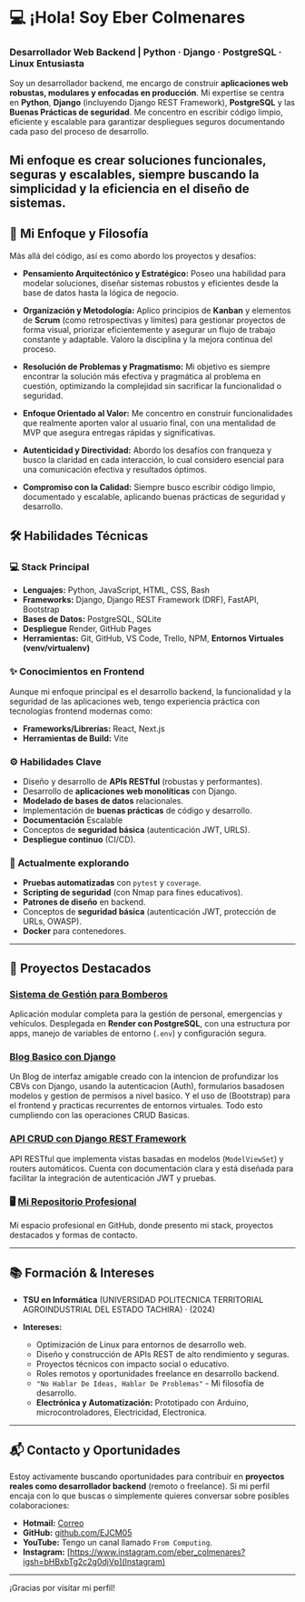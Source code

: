 # 💻 ¡Hola! Soy Eber Colmenares
### Desarrollador Web Backend | Python · Django · PostgreSQL · Linux Entusiasta

Soy un desarrollador backend, me encargo de construir **aplicaciones web robustas, modulares y enfocadas en producción**. Mi expertise se centra en **Python**, **Django** (incluyendo Django REST Framework), **PostgreSQL** y las **Buenas Prácticas de seguridad**. Me concentro en escribir código limpio, eficiente y escalable para garantizar despliegues seguros documentando cada paso del proceso de desarrollo.

Mi enfoque es crear **soluciones funcionales, seguras y escalables**, siempre buscando la simplicidad y la eficiencia en el diseño de sistemas.
---
## 🚀 Mi Enfoque y Filosofía

Más allá del código, así es como abordo los proyectos y desafíos:

* **Pensamiento Arquitectónico y Estratégico:** Poseo una habilidad para modelar soluciones, diseñar sistemas robustos y eficientes desde la base de datos hasta la lógica de negocio.
  
* **Organización y Metodología:** Aplico principios de **Kanban** y elementos de **Scrum** (como retrospectivas y límites) para gestionar proyectos de forma visual, priorizar eficientemente y asegurar un flujo de trabajo constante y adaptable. Valoro la disciplina y la mejora continua del proceso.

* **Resolución de Problemas y Pragmatismo:** Mi objetivo es siempre encontrar la solución más efectiva y pragmática al problema en cuestión, optimizando la complejidad sin sacrificar la funcionalidad o seguridad.

* **Enfoque Orientado al Valor:** Me concentro en construir funcionalidades que realmente aporten valor al usuario final, con una mentalidad de MVP que asegura entregas rápidas y significativas.

* **Autenticidad y Directividad:** Abordo los desafíos con franqueza y busco la claridad en cada interacción, lo cual considero esencial para una comunicación efectiva y resultados óptimos.

* **Compromiso con la Calidad:** Siempre busco escribir código limpio, documentado y escalable, aplicando buenas prácticas de seguridad y desarrollo.

## 🛠️ Habilidades Técnicas

### 💻 Stack Principal

* **Lenguajes:** Python, JavaScript, HTML, CSS, Bash
* **Frameworks:** Django, Django REST Framework (DRF), FastAPI, Bootstrap
* **Bases de Datos:** PostgreSQL, SQLite
* **Despliegue** Render, GitHub Pages
* **Herramientas:** Git, GitHub, VS Code, Trello, NPM, **Entornos Virtuales (venv/virtualenv)**

### ✨ Conocimientos en Frontend
Aunque mi enfoque principal es el desarrollo backend, la funcionalidad y la seguridad de las aplicaciones web, tengo experiencia práctica con tecnologías frontend modernas como:

* **Frameworks/Librerías:** React, Next.js
* **Herramientas de Build:** Vite
   
### ⚙️ Habilidades Clave
* Diseño y desarrollo de **APIs RESTful** (robustas y performantes).
* Desarrollo de **aplicaciones web monolíticas** con Django.
* **Modelado de bases de datos** relacionales.
* Implementación de **buenas prácticas** de código y desarrollo.
* **Documentación** Escalable
* Conceptos de **seguridad básica** (autenticación JWT, URLS).
* **Despliegue continuo** (CI/CD).

### 🌱 Actualmente explorando
* **Pruebas automatizadas** con `pytest` y `coverage`.
* **Scripting de seguridad** (con Nmap para fines educativos).
* **Patrones de diseño** en backend.
* Conceptos de **seguridad básica** (autenticación JWT, protección de URLs, OWASP).
* **Docker** para contenedores.
---

## 🚀 Proyectos Destacados

### [Sistema de Gestión para Bomberos](https://cuerpobomberossc.com)
Aplicación modular completa para la gestión de personal, emergencias y vehículos. Desplegada en **Render con PostgreSQL**, con una estructura por apps, manejo de variables de entorno (`.env`) y configuración segura.

### [Blog Basico con Django](https://github.com/EJCM05/Blog-Spot)
Un Blog de interfaz amigable creado con la intencion de profundizar los CBVs con Django, usando la autenticacion (Auth), formularios basadosen modelos y gestion de permisos a nivel basico. Y el uso de (Bootstrap) para el frontend y practicas recurrentes de entornos virtuales. Todo esto cumpliendo con las operaciones CRUD Basicas.  

### [API CRUD con Django REST Framework](https://github.com/EJCM05/DRF-API-CRUD-DJANGO)
API RESTful que implementa vistas basadas en modelos (`ModelViewSet`) y routers automáticos. Cuenta con documentación clara y está diseñada para facilitar la integración de autenticación JWT y pruebas.

### 🖥️ [Mi Repositorio Profesional](https://github.com/EJCM05/EJCM05)
Mi espacio profesional en GitHub, donde presento mi stack, proyectos destacados y formas de contacto.

---

## 📚 Formación & Intereses

* **TSU en Informática** (UNIVERSIDAD POLITECNICA TERRITORIAL AGROINDUSTRIAL DEL ESTADO TACHIRA) · (2024)

* **Intereses:**
    * Optimización de Linux para entornos de desarrollo web.
    * Diseño y construcción de APIs REST de alto rendimiento y seguras.
    * Proyectos técnicos con impacto social o educativo.
    * Roles remotos y oportunidades freelance en desarrollo backend.
    * `"No Hablar De Ideas, Hablar De Problemas"` - Mi filosofía de desarrollo.
    * **Electrónica y Automatización:** Prototipado con Arduino, microcontroladores, Electricidad, Electronica.
---

## 📬 Contacto y Oportunidades

Estoy activamente buscando oportunidades para contribuir en **proyectos reales como desarrollador backend** (remoto o freelance). Si mi perfil encaja con lo que buscas o simplemente quieres conversar sobre posibles colaboraciones:

* **Hotmail:** [Correo](ebercolmenares_11@hotmail.com)
* **GitHub:** [github.com/EJCM05](https://github.com/EJCM05)
* **YouTube:** Tengo un canal llamado `From Computing`.
* **Instagram:** [https://www.instagram.com/eber_colmenares?igsh=bHBxbTg2c2g0djVp](Instagram)

---

¡Gracias por visitar mi perfil!
